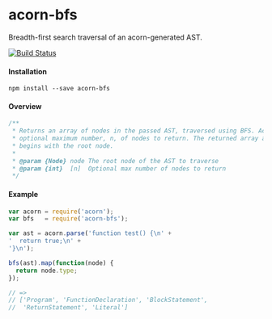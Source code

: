 # acorn-bfs

Breadth-first search traversal of an acorn-generated AST.

[![Build Status](https://travis-ci.org/danielstjules/acorn-bfs.svg?branch=master)](https://travis-ci.org/danielstjules/acorn-bfs)

#### Installation

```
npm install --save acorn-bfs
```

#### Overview

``` javascript
/**
 * Returns an array of nodes in the passed AST, traversed using BFS. Accepts an
 * optional maximum number, n, of nodes to return. The returned array always
 * begins with the root node.
 *
 * @param {Node} node The root node of the AST to traverse
 * @param {int}  [n]  Optional max number of nodes to return
 */
```

#### Example

``` javascript
var acorn = require('acorn');
var bfs   = require('acorn-bfs');

var ast = acorn.parse('function test() {\n' +
'  return true;\n' +
'}\n');

bfs(ast).map(function(node) {
  return node.type;
});

// =>
// ['Program', 'FunctionDeclaration', 'BlockStatement',
//  'ReturnStatement', 'Literal']
```
